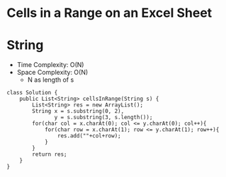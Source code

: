 # Cells in a Range on an Excel Sheet
# String
* Time Complexity: O(N)
* Space Complexity: O(N)
	* N as length of s
```
class Solution {
    public List<String> cellsInRange(String s) {
        List<String> res = new ArrayList();
        String x = s.substring(0, 2),
               y = s.substring(3, s.length());
        for(char col = x.charAt(0); col <= y.charAt(0); col++){
            for(char row = x.charAt(1); row <= y.charAt(1); row++){
                res.add(""+col+row);
            }
        }
        return res;
    }
}
```